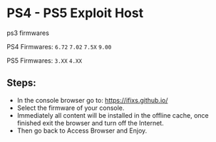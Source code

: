 # PS4 - PS5 Exploit Host
ps3 firmwares 

PS4 Firmwares: `6.72` `7.02` `7.5X` `9.00`

PS5 Firmwares: `3.XX` `4.XX`

## Steps:

- In the console browser go to: https://ifixs.github.io/
- Select the firmware of your console.
- Immediately all content will be installed in the offline cache, once finished exit the browser and turn off the Internet.
- Then go back to Access Browser and Enjoy.

